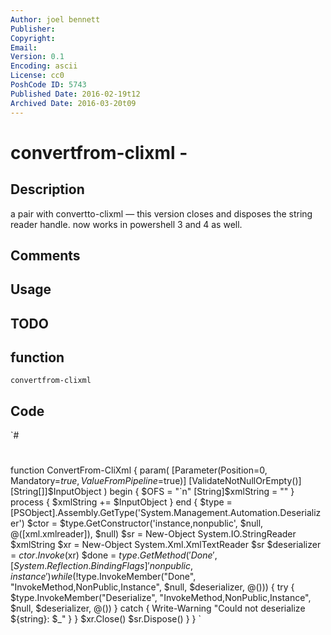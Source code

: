 ```yaml
---
Author: joel bennett
Publisher: 
Copyright: 
Email: 
Version: 0.1
Encoding: ascii
License: cc0
PoshCode ID: 5743
Published Date: 2016-02-19t12
Archived Date: 2016-03-20t09
---
```


# convertfrom-clixml - 

## Description

a pair with convertto-clixml — this version closes and disposes the string reader handle. now works in powershell 3 and 4 as well.

## Comments



## Usage



## TODO



## function

`convertfrom-clixml`

## Code

`#
 #
 function ConvertFrom-CliXml {
     param(
         [Parameter(Position=0, Mandatory=$true, ValueFromPipeline=$true)]
         [ValidateNotNullOrEmpty()]
         [String[]]$InputObject
     )
     begin
     {
         $OFS = "`n"
         [String]$xmlString = ""
     }
     process
     {
         $xmlString += $InputObject
     }
     end
     {
         $type = [PSObject].Assembly.GetType('System.Management.Automation.Deserializer')
         $ctor = $type.GetConstructor('instance,nonpublic', $null, @([xml.xmlreader]), $null)
         $sr = New-Object System.IO.StringReader $xmlString
         $xr = New-Object System.Xml.XmlTextReader $sr
         $deserializer = $ctor.Invoke($xr)
         $done = $type.GetMethod('Done', [System.Reflection.BindingFlags]'nonpublic,instance')
         while (!$type.InvokeMember("Done", "InvokeMethod,NonPublic,Instance", $null, $deserializer, @()))
         {
             try {
                 $type.InvokeMember("Deserialize", "InvokeMethod,NonPublic,Instance", $null, $deserializer, @())
             } catch {
                 Write-Warning "Could not deserialize ${string}: $_"
             }
         }
         $xr.Close()
         $sr.Dispose()
     }
 }
`

